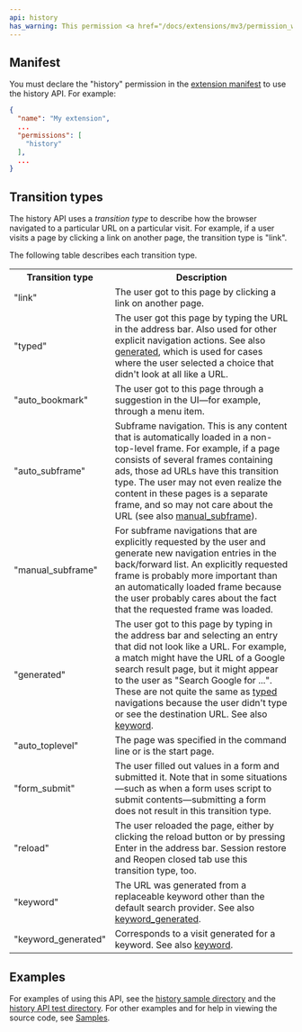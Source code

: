 ```yaml
---
api: history
has_warning: This permission <a href="/docs/extensions/mv3/permission_warnings/#permissions_with_warnings">triggers a warning</a>.
---
```


## Manifest

You must declare the "history" permission in the [extension manifest][1] to use the history API. For
example:

```json
{
  "name": "My extension",
  ...
  "permissions": [
    "history"
  ],
  ...
}
```

## Transition types

The history API uses a _transition type_ to describe how the browser navigated to a particular URL
on a particular visit. For example, if a user visits a page by clicking a link on another page, the
transition type is "link".

The following table describes each transition type.

<table><tbody><tr><th>Transition type</th><th>Description</th></tr><tr id="tt_link"><td>"link"</td><td>The user got to this page by clicking a link on another page.</td></tr><tr id="tt_typed"><td>"typed"</td><td>The user got this page by typing the URL in the address bar. Also used for other explicit navigation actions. See also <a href="#tt_generated">generated</a>, which is used for cases where the user selected a choice that didn't look at all like a URL.</td></tr><tr id="tt_auto_bookmark"><td>"auto_bookmark"</td><td>The user got to this page through a suggestion in the UI—for example, through a menu item.</td></tr><tr id="tt_auto_subframe"><td>"auto_subframe"</td><td>Subframe navigation. This is any content that is automatically loaded in a non-top-level frame. For example, if a page consists of several frames containing ads, those ad URLs have this transition type. The user may not even realize the content in these pages is a separate frame, and so may not care about the URL (see also <a href="#tt_manual_subframe">manual_subframe</a>).</td></tr><tr id="tt_manual_subframe"><td>"manual_subframe"</td><td>For subframe navigations that are explicitly requested by the user and generate new navigation entries in the back/forward list. An explicitly requested frame is probably more important than an automatically loaded frame because the user probably cares about the fact that the requested frame was loaded.</td></tr><tr id="tt_generated"><td>"generated"</td><td>The user got to this page by typing in the address bar and selecting an entry that did not look like a URL. For example, a match might have the URL of a Google search result page, but it might appear to the user as "Search Google for ...". These are not quite the same as <a href="#tt_typed">typed</a> navigations because the user didn't type or see the destination URL. See also <a href="#tt_keyword">keyword</a>.</td></tr><tr id="tt_auto_toplevel"><td>"auto_toplevel"</td><td>The page was specified in the command line or is the start page.</td></tr><tr id="tt_form_submit"><td>"form_submit"</td><td>The user filled out values in a form and submitted it. Note that in some situations—such as when a form uses script to submit contents—submitting a form does not result in this transition type.</td></tr><tr id="tt_reload"><td>"reload"</td><td>The user reloaded the page, either by clicking the reload button or by pressing Enter in the address bar. Session restore and Reopen closed tab use this transition type, too.</td></tr><tr id="tt_keyword"><td>"keyword"</td><td>The URL was generated from a replaceable keyword other than the default search provider. See also <a href="#tt_keyword_generated">keyword_generated</a>.</td></tr><tr id="tt_keyword_generated"><td>"keyword_generated"</td><td>Corresponds to a visit generated for a keyword. See also <a href="#tt_keyword">keyword</a>.</td></tr></tbody></table>

## Examples

For examples of using this API, see the [history sample directory][8] and the [history API test
directory][9]. For other examples and for help in viewing the source code, see [Samples][10].

[1]: /docs/extensions/mv3/manifest
[2]: #tt_generated
[3]: #tt_manual_subframe
[4]: #tt_typed
[5]: #tt_keyword
[6]: #tt_keyword_generated
[7]: #tt_keyword
[8]: https://github.com/GoogleChrome/chrome-extensions-samples/tree/master/_archive/mv2/api/history/
[9]: https://chromium.googlesource.com/chromium/src/+/master/chrome/test/data/extensions/api_test/history/
[10]: /docs/extensions/mv2/samples
